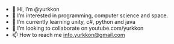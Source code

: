- 👋 Hi, I’m @yurkkon
- 👀 I’m interested in programming, computer science and space.
- 🌱 I’m currently learning unity, c#, python and java
- 💞️ I’m looking to collaborate on youtube.com/yurkkon
- 📫 How to reach me info.yurkkon@gmail.com

<!---
yurkkon/yurkkon is a ✨ special ✨ repository because its `README.md` (this file) appears on your GitHub profile.
You can click the Preview link to take a look at your changes.
--->
